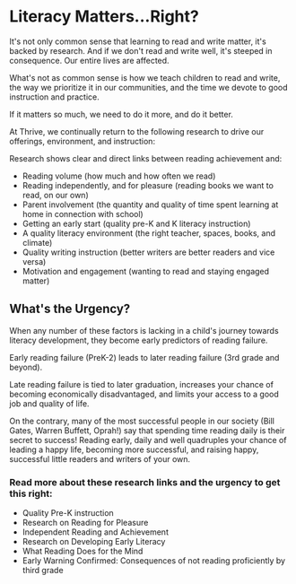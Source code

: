 Literacy Matters...Right?  
==========================
 
It's not only common sense that learning to read and write matter, it's backed by research.
And if we don't read and write well, it's steeped in consequence.  Our entire lives are affected.  
 
What's not as common sense is how we teach children to read and write,
the way we prioritize it in our communities, and the time we devote to good instruction and practice.
 
If it matters so much, we need to do it more, and do it better.
 
At Thrive, we continually return to the following research to drive our offerings, environment, and instruction:
 
 
 Research shows clear and direct links between reading achievement and:
 
- Reading volume (how much and how often we read)
- Reading independently, and for pleasure (reading books we want to read, on our own)
- Parent involvement (the quantity and quality of time spent learning at home in connection with school)
- Getting an early start (quality pre-K and K literacy instruction)
- A quality literacy environment (the right teacher, spaces, books, and climate)
- Quality writing instruction (better writers are better readers and vice versa)
- Motivation and engagement (wanting to read and staying engaged matter)
 
What's the Urgency?
--------------------------------
When any number of these factors is lacking in a child's journey towards literacy development,
they become early predictors of reading failure.
 
Early reading failure (PreK-2) leads to later reading failure (3rd grade and beyond).
 
Late reading failure is tied to later graduation, increases your chance of becoming economically disadvantaged,
and limits your access to a good job and quality of life. 
 
On the contrary, many of the most successful people in our society (Bill Gates, Warren Buffett, Oprah!)
    say that spending time reading daily is their secret to success! Reading early, daily and well quadruples your chance of leading
a happy life, becoming more successful, and raising happy, successful little readers and writers of your own. 
 
 
### Read more about these research links and the urgency to get this right:
* Quality Pre-K instruction 
* Research on Reading for Pleasure
* Independent Reading and Achievement
* Research on Developing Early Literacy 
* What Reading Does for the Mind 
* Early Warning Confirmed: Consequences of not reading proficiently by third grade
 


